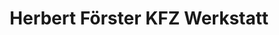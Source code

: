 ---
title: "Herbert Förster KFZ Werkstatt"
url: /horn-bad-meinberg/herbert-foerster-kfz-werkstatt/
shop: Autowerkstatt
---